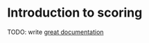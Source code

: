 # Introduction to scoring

TODO: write [great documentation](http://jacobian.org/writing/what-to-write/)
